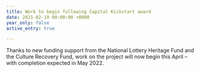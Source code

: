 ```yaml
---
title: Work to begin following Capital Kickstart award
date: 2021-02-19 00:00:00 +0000
year_only: false
active_entry: true

---
```

Thanks to new funding support from the National Lottery Heritage Fund and the Culture Recovery Fund, work on the project will now begin this April – with completion expected in May 2022.
